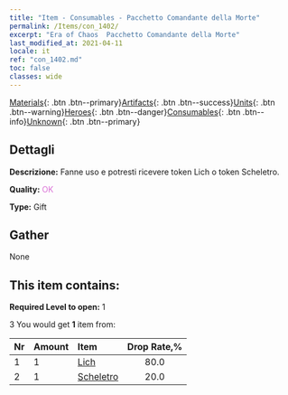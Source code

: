 ```yaml
---
title: "Item - Consumables - Pacchetto Comandante della Morte"
permalink: /Items/con_1402/
excerpt: "Era of Chaos  Pacchetto Comandante della Morte"
last_modified_at: 2021-04-11
locale: it
ref: "con_1402.md"
toc: false
classes: wide
---
```

 [Materials](/it/Items/){: .btn .btn--primary}[Artifacts](/it/Items/Artifacts/){: .btn .btn--success}[Units](/it/Items/Units/){: .btn .btn--warning}[Heroes](/it/Items/Heroes/){: .btn .btn--danger}[Consumables](/it/Items/Consumables/){: .btn .btn--info}[Unknown](/it/Items/Unknown/){: .btn .btn--primary}

## Dettagli
 **Descrizione:** Fanne uso e potresti ricevere token Lich o token Scheletro.

 **Quality:** <span style="color: #DA70D6">OK</span>

 **Type:** Gift

## Gather

  None

## This item contains:

 **Required Level to open:** 1

 3 You would get **1** item  from:

  | Nr | Amount |     Item    | Drop Rate,% |
  |:---|:-------|:------------|:---------:|
  | 1 | 1 | [Lich](/it/Items/unt_212/) | 80.0 | 
  | 2 | 1 | [Scheletro](/it/Items/unt_208/) | 20.0 | 

